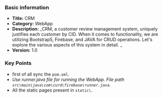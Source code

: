 ### Basic information

- **Title:** CRM
- **Category:** WebApp
- **Description:** _CRM, a customer review management system, uniquely justifies each customer by CID. When it comes to functionality, we are utilizing Bootstrap5, Firebase, and JAVA for CRUD operations. Let's explore the various aspects of this system in detail.    _
- **Version:** 1.0

### Key Points 

- first of all sync the `pom.xml`. 
- _Use runner.java file for running the WebApp. File path `src\main\java\com\curd\firebase\runner.java`._
- All the static pages present in `static\`.